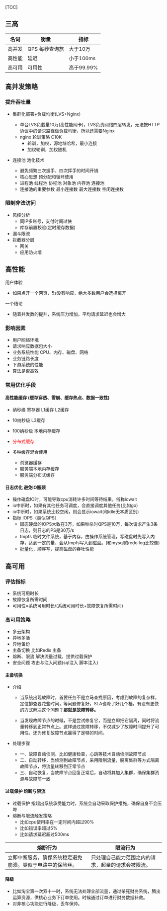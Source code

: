 [TOC]

## 三高

| 名词   | 衡量           | 指标       |
| ------ | -------------- | ---------- |
| 高并发 | QPS 每秒查询旅 | 大于10万   |
| 高性能 | 延迟           | 小于100ms  |
| 高可用 | 可用性         | 高于99.99% |

## 高并发策略

### 提升吞吐量

- 集群化部署+负载均衡(LVS+Nginx) 
  - 单台LVS负载量10万(高性能网卡)，LVS负责网络四层转发，无法按HTTP协议中的请求路径做负载均衡，所以还需要Nginx
  - nginx 轮训策略 C10K
    - 轮训，加权，源地址哈希，最小连接
    - 加权轮训，加权随机

- 连接池 池化技术
  - 避免频繁三次握手，四次挥手的时间开销
  - 核心思想 预分配和循环使用
  - 进程池 线程池 协程池 对象池 内存池 连接池
  - 连接池的重要参数 最小连接数 最大连接数 空闲连接数

### 限制非法访问

- 风控分析
  - 同IP多账号，支付时间过快
  - 库存前置校验(定时缓存数据)
- 漏斗限流
- 拦截器分层
  - 网关
  - 应用防火墙

## 高性能

用户体验

- 如果点开一个网页，5s没有响应，绝大多数用户会选择离开

一个结论

- 随着并发数的提升，系统压力增加，平均请求延迟也会增大

### 影响因素

- 用户网络环境
- 请求响应数据包大小
- 业务系统性能 CPU、内存、磁盘、网络
- 业务链路长度
- 下游系统的性能
- 算法是否高效

### 常用优化手段

#### 高性能缓存 (缓存穿透、雪崩、缓存热点、数据一致性)

- 纳秒级 寄存器 L1缓存 L2缓存
- 10纳秒级 L3缓存
- 100纳秒级 本地内存缓存
- <font color="red">分布式缓存</font>

- 多种缓存混合使用
  - 浏览器缓存
  - 服务端本地内存缓存
  - 服务端分布式缓存

#### 日志优化 避免IO瓶颈

- 操作磁盘IO时，可能导致cpu消耗许多时间等待结果，俗称iowait
- io中断时，如果有其他任务可调度，会直接调度其他任务(比如go)
- io中断时，如果系统比较空闲，则会显示iowait(和idle无本质区别)
- 指标 IOPS（类似QPS）
  - 固态硬盘的IOPS大致在3万，如果秒杀时QPS是10万，每次请求产生3条日志，则日志的PS是30万/s
  - tmpfs 临时文件系统，基于内存，由操作系统管理，写磁盘时先写入内存，达到一定的量，会从tmpfs写入到磁盘。(和mysql的redo log比较像)
  - 批量化，顺序写，提高磁盘的吞吐性能

## 高可用

### 评估指标

- 系统可用时长
- 故障恢复所需时间
- 可用性=系统可用时长/(系统可用时长+故障恢复所需时间)

### 高可用策略

- 多云架构
- 异地多活
- 异地备份
- 主备切换 比如Redis 主备
- 熔断、限流 解决流量过载，提供过载保护
- 安全问题 攻击与注入问题(sql注入 脚本注入)

#### 主备切换

- 介绍

  - 当系统出现故障时，首要任务不是立马查找原因，考虑到故障的复杂样，定位排查要花些时间，等问题修复好，SLA也降了好几个档。有没有更快的方式解决这个问题？**那就是故障转移。**

  - 当发现故障节点的时候，不是尝试修复它，而是立即把它隔离，同时将流量转移到正常节点上。这样通过故障转移，不仅减少了故障时间提升了可用性，还为修复故障节点赢得了足够的时间。

- 处理步骤
  - 一、故障自动侦测，比如健康检查，心跳等技术自动侦测故障节点
  - 二、自动转移，当侦测到故障节点，采用限制流量，脱离集群等方式隔离故障节点，将流量转移到正常节点
  - 三、自动恢复，当故障节点回复正常后，自动将其加入集群，确保集群资源与故障前一致

#### 过载保护 熔断与限流

- 过载保护 指超出系统承受能力时，系统会自动采取保护措施，确保自身不会压垮
- 熔断与限流触发策略
  - 比如cpu使用率在一定时间内超过90%
  - 比如错误率超过5%
  - 比如请求延迟超过500ms

| 熔断行为                                                   | 限流行为                                           |
| ---------------------------------------------------------- | -------------------------------------------------- |
| 立即中断服务，确保系统稳定避免崩溃。类似于电路中的保险丝。 | 只处理自己能力范围之内的请求，超量的请求会被限流。 |

#### 降级

- 比如淘宝第一次双十一时，系统无法处理全部流量，通过杀死财务系统，腾出运算资源，供核心业务下订单使用。时候通过订单进行财务数据补救。
- 对非核心功能进行降级，丢车保帅。